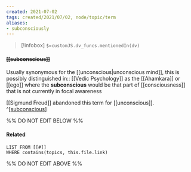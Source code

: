 ```yaml
---
created: 2021-07-02
tags: created/2021/07/02, node/topic/term
aliases:
- subconsciously
---
```

> [!infobox]
`$=customJS.dv_funcs.mentionedIn(dv)`

#### <s class="topic-title">[[subconscious]]</s>

Usually synonymous for the [[unconscious|unconscious mind]], this is possibly distinguished 
in:: [[Vedic Psychology]]
as the [[Ahamkara]] or [[ego]] where 
the **subconscious** would be that part of [[consciousness]] that is not currently in focal awareness

[[Sigmund Freud]] abandoned this term for [[unconscious]].
^[[subconscious](https://en.wikipedia.org/wiki/Subconscious)]



%% DO NOT EDIT BELOW %%
#### Related 
```dataview
LIST FROM [[#]]
WHERE contains(topics, this.file.link)
```
%% DO NOT EDIT ABOVE %%
